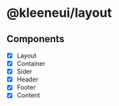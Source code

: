 # @kleeneui/layout


## Components

- [x] Layout
- [x] Container
- [x] Sider
- [x] Header
- [x] Footer
- [x] Content